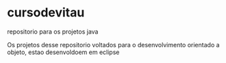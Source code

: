 # cursodevitau
repositorio para os projetos java

Os projetos desse repositorio voltados para o desenvolvimento orientado a objeto, estao desenvoldoem em eclipse

